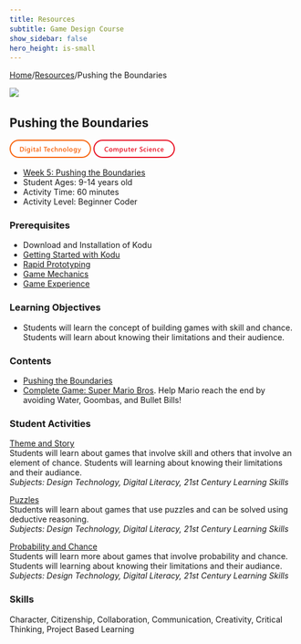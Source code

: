 ```yaml
---
title: Resources
subtitle: Game Design Course
show_sidebar: false
hero_height: is-small
---
```


[Home](..)/[Resources](.)/Pushing the Boundaries

[![](https://www.kodugamelab.com/API/Thumbnail?world=6SGgz67hJUaI256NPWFpbg==)](https://worlds.kodugamelab.com/world/6SGgz67hJUaI256NPWFpbg==)

## Pushing the Boundaries
![Digital Technology](dt.png) ![Computer Science](cs.png)

* [Week 5: Pushing the Boundaries](PKDesignCourse_WeekFive.pdf)
* Student Ages: 9-14 years old
* Activity Time: 60 minutes
* Activity Level: Beginner Coder

### Prerequisites 
* Download and Installation of Kodu
* [Getting Started with Kodu](getting_started_with_kodu)
* [Rapid Prototyping](rapid_prototyping)
* [Game Mechanics](game_mechanics)
* [Game Experience](game_experience)

### Learning Objectives
* Students will learn the concept of building games with skill and chance. Students will learn about knowing their limitations and their audience.

### Contents
* [Pushing the Boundaries](PKDesignCourse_WeekFive.pdf)<br>
* [Complete Game: Super Mario Bros](https://worlds.kodugamelab.com/world/6SGgz67hJUaI256NPWFpbg==). Help Mario reach the end by avoiding Water, Goombas, and Bullet Bills!

### Student Activities
[Theme and Story](https://kodu.blob.core.windows.net/kodu/Resources/PKDesignCourse_WeekFive.pdf#page=2)<br>
Students will learn about games that involve skill and others that involve an element of chance. Students will learning about knowing their limitations and their audiance.<br>
*Subjects: Design Technology, Digital Literacy, 21st Century Learning Skills*

[Puzzles](https://kodu.blob.core.windows.net/kodu/Resources/PKDesignCourse_WeekFive.pdf#page=5)<br>
Students will learn about games that use puzzles and can be solved using deductive reasoning.<br>
*Subjects: Design Technology, Digital Literacy, 21st Century Learning Skills*

[Probability and Chance](https://kodu.blob.core.windows.net/kodu/Resources/PKDesignCourse_WeekFive.pdf#page=6)<br>
Students will learn more about games that involve probability and chance. Students will learning about knowing their limitations and their audiance.<br>
*Subjects: Design Technology, Digital Literacy, 21st Century Learning Skills*

### Skills
Character,
Citizenship,
Collaboration,
Communication,
Creativity,
Critical Thinking,
Project Based Learning 
